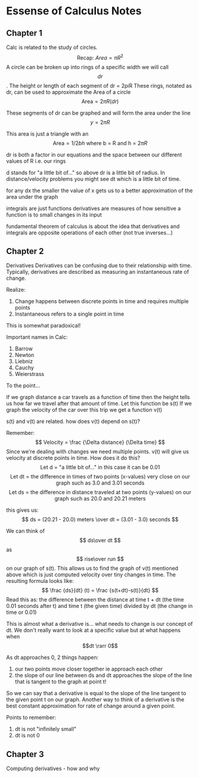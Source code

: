 # Essense of Calculus Notes

## Chapter 1

Calc is related to the study of circles.
$$\text{Recap: }Area = \pi R^2$$
A circle can be broken up into rings of a specific width we will call $$dr$$.
The height or length of each segment of dr = 2piR
These rings, notated as dr, can be used to approximate the Area of a circle
$$\text{Area} = 2 \pi R(dr)$$

These segments of dr can be graphed and will form the area under the line
$$y=2 \pi R$$

This area is just a triangle with an $$\text{Area} = 1/2bh \text{ where b = R and h = 2} \pi R$$

dr is both a factor in our equations and the space between our different values of R i.e. our rings

d stands for "a little bit of..." so above dr is a little bit of radius. In distance/velocity problems you might see dt which is a little bit of time.

for any dx the smaller the value of x gets us to a better approximation of the area under the graph

integrals are just functions
derivatives are measures of how sensitive a function is to small changes in its input

fundamental theorem of calculus is about the idea that derivatives and integrals are opposite operations of each other (not true inverses...)

## Chapter 2
Derivatives
Derivatives can be confusing due to their relationship with time. Typically, derivatives are described as measuring an instantaneous rate of change. 

Realize:
1. Change happens between discrete points in time and requires multiple points
2. Instantaneous refers to a single point in time

This is somewhat paradoxical!

Important names in Calc:
 1. Barrow
 2. Newton
 3. Liebniz
 4. Cauchy
 5. Weierstrass


To the point...

If we graph distance a car travels as a function of time then the height tells us how far we travel after that amount of time. Let this function be s(t)
If we graph the velocity of the car over this trip we get a function v(t)

s(t) and v(t) are related. 
how does v(t) depend on s(t)?

Remember:
$$
Velocity = \frac {\Delta distance} {\Delta time}
$$
Since we're dealing with changes we need multiple points. v(t) will give us velocity at discrete points in time. How does it do this?
$$\text{Let d = "a little bit of..." in this case it can be 0.01}$$
$$\text {Let dt = the difference in times of two points (x-values) very close on our graph such as 3.0 and 3.01 seconds}$$
$$\text{Let ds = the difference in distance traveled at two points (y-values) on our graph such as 20.0 and 20.21 meters}$$

this gives us:
$$
ds = (20.21 - 20.0) meters \over dt = (3.01 - 3.0) seconds
$$

We can think of $$ ds\over dt $$ as $$ rise\over run $$ on our graph of s(t). This allows us to find the graph of v(t) mentioned above which is just computed velocity over tiny changes in time. The resulting formula looks like:
$$
\frac {ds}{dt} (t) = \frac {s(t+dt)-s(t)}{dt}
$$
Read this as: 
the difference between the distance at time t + dt (the time 0.01 seconds after t) and time t (the given time) divided by dt (the change in time or 0.01)
 
 This is almost what a derivative is... what needs to change is our concept of dt. We don't really want to look at a specific value but at what happens when $$dt \rarr 0$$

As dt approaches 0, 2 things happen:
1. our two points move closer together ie approach each other
2. the slope of our line between ds and dt approaches the slope of the line that is tangent to the graph at point t!

So we can say that a derivative is equal to the slope of the line tangent to the given point t on our graph. Another way to think of a derivative is the best constant approximation for rate of change around  a given point.

Points to remember:
1. dt is not "infinitely small"
2. dt is not 0

## Chapter 3
Computing derivatives - how and why

<!--stackedit_data:
eyJoaXN0b3J5IjpbNTM2NzE3OTgyLDExNzU1MTYyOTZdfQ==
-->